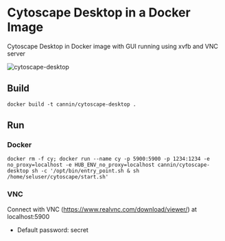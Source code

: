 # Cytoscape Desktop in a Docker Image

Cytoscape Desktop in Docker image with GUI running using xvfb and VNC server

![cytoscape-desktop](cytoscape-desktop.png)

## Build
```
docker build -t cannin/cytoscape-desktop .
```

## Run

### Docker
```
docker rm -f cy; docker run --name cy -p 5900:5900 -p 1234:1234 -e no_proxy=localhost -e HUB_ENV_no_proxy=localhost cannin/cytoscape-desktop sh -c '/opt/bin/entry_point.sh & sh /home/seluser/cytoscape/start.sh'
```

### VNC

Connect with VNC (https://www.realvnc.com/download/viewer/) at localhost:5900

* Default password: secret
